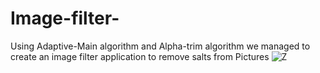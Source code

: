 # Image-filter-
Using Adaptive-Main algorithm and Alpha-trim algorithm we managed to create an image filter application to remove salts from Pictures 
![Z](https://user-images.githubusercontent.com/62439402/156261496-b505e18e-c282-41fc-a10f-72f431f6ef5b.jpg)
